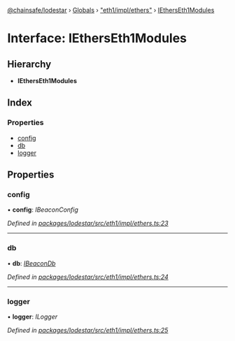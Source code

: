 [@chainsafe/lodestar](../README.md) › [Globals](../globals.md) › ["eth1/impl/ethers"](../modules/_eth1_impl_ethers_.md) › [IEthersEth1Modules](_eth1_impl_ethers_.ietherseth1modules.md)

# Interface: IEthersEth1Modules

## Hierarchy

* **IEthersEth1Modules**

## Index

### Properties

* [config](_eth1_impl_ethers_.ietherseth1modules.md#config)
* [db](_eth1_impl_ethers_.ietherseth1modules.md#db)
* [logger](_eth1_impl_ethers_.ietherseth1modules.md#logger)

## Properties

###  config

• **config**: *IBeaconConfig*

*Defined in [packages/lodestar/src/eth1/impl/ethers.ts:23](https://github.com/ChainSafe/lodestar/blob/53533586a/packages/lodestar/src/eth1/impl/ethers.ts#L23)*

___

###  db

• **db**: *[IBeaconDb](_db_api_beacon_interface_.ibeacondb.md)*

*Defined in [packages/lodestar/src/eth1/impl/ethers.ts:24](https://github.com/ChainSafe/lodestar/blob/53533586a/packages/lodestar/src/eth1/impl/ethers.ts#L24)*

___

###  logger

• **logger**: *ILogger*

*Defined in [packages/lodestar/src/eth1/impl/ethers.ts:25](https://github.com/ChainSafe/lodestar/blob/53533586a/packages/lodestar/src/eth1/impl/ethers.ts#L25)*
